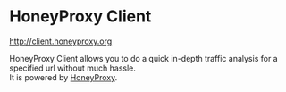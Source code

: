 HoneyProxy Client
======
http://client.honeyproxy.org

HoneyProxy Client allows you to do a quick in-depth traffic analysis for a specified url without much hassle.  
It is powered by [HoneyProxy](http://honeyproxy.org/).